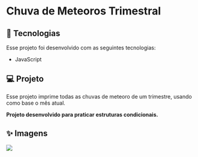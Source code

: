 # Chuva de Meteoros Trimestral
 ## :rocket: Tecnologias
 Esse projeto foi desenvolvido com as seguintes tecnologias:
 * JavaScript
 
 ## :computer: Projeto
 Esse projeto imprime todas as chuvas de meteoro de um trimestre, usando como base o mês atual.

 **Projeto desenvolvido para praticar estruturas condicionais.**
 
 ## :sparkles: Imagens
 
<img src="https://i.pinimg.com/originals/15/4b/3b/154b3b1879008e862e61d8de3ccc0307.png">
